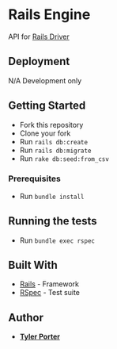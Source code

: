 # Rails Engine

API for [Rails Driver](https://github.com/turingschool-examples/rails_driver)

## Deployment

N/A Development only 

## Getting Started

- Fork this repository
- Clone your fork
- Run `rails db:create`
- Run `rails db:migrate`
- Run `rake db:seed:from_csv`

### Prerequisites

- Run `bundle install`


## Running the tests

- Run `bundle exec rspec`

## Built With

* [Rails](https://rubyonrails.org/) - Framework
* [RSpec](https://github.com/rspec/rspec-rails) - Test suite

## Author

* [**Tyler Porter**](https://github.com/tylerpporter)
